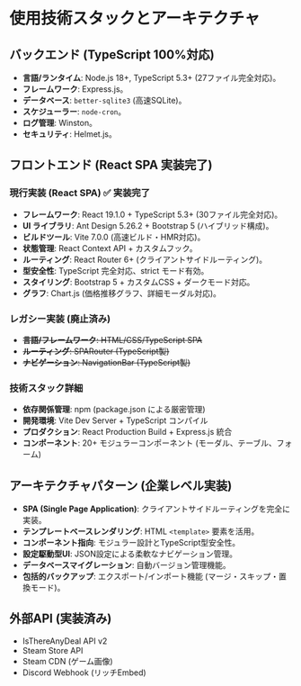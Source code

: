 # 使用技術スタックとアーキテクチャ

## バックエンド (TypeScript 100%対応)

* **言語/ランタイム**: Node.js 18+, TypeScript 5.3+ (27ファイル完全対応)。
* **フレームワーク**: Express.js。
* **データベース**: `better-sqlite3` (高速SQLite)。
* **スケジューラー**: `node-cron`。
* **ログ管理**: Winston。
* **セキュリティ**: Helmet.js。

## フロントエンド (React SPA 実装完了)

### 現行実装 (React SPA) ✅ 実装完了
* **フレームワーク**: React 19.1.0 + TypeScript 5.3+ (30ファイル完全対応)。
* **UI ライブラリ**: Ant Design 5.26.2 + Bootstrap 5 (ハイブリッド構成)。
* **ビルドツール**: Vite 7.0.0 (高速ビルド・HMR対応)。
* **状態管理**: React Context API + カスタムフック。
* **ルーティング**: React Router 6+ (クライアントサイドルーティング)。
* **型安全性**: TypeScript 完全対応、strict モード有効。
* **スタイリング**: Bootstrap 5 + カスタムCSS + ダークモード対応。
* **グラフ**: Chart.js (価格推移グラフ、詳細モーダル対応)。

### レガシー実装 (廃止済み)
* ~~**言語/フレームワーク**: HTML/CSS/TypeScript SPA~~
* ~~**ルーティング**: SPARouter (TypeScript製)~~
* ~~**ナビゲーション**: NavigationBar (TypeScript製)~~

### 技術スタック詳細
* **依存関係管理**: npm (package.json による厳密管理)
* **開発環境**: Vite Dev Server + TypeScript コンパイル
* **プロダクション**: React Production Build + Express.js 統合
* **コンポーネント**: 20+ モジュラーコンポーネント (モーダル、テーブル、フォーム)

## アーキテクチャパターン (企業レベル実装)

* **SPA (Single Page Application)**: クライアントサイドルーティングを完全に実装。
* **テンプレートベースレンダリング**: HTML `<template>` 要素を活用。
* **コンポーネント指向**: モジュラー設計とTypeScript型安全性。
* **設定駆動型UI**: JSON設定による柔軟なナビゲーション管理。
* **データベースマイグレーション**: 自動バージョン管理機能。
* **包括的バックアップ**: エクスポート/インポート機能 (マージ・スキップ・置換モード)。

## 外部API (実装済み)

* IsThereAnyDeal API v2
* Steam Store API
* Steam CDN (ゲーム画像)
* Discord Webhook (リッチEmbed)